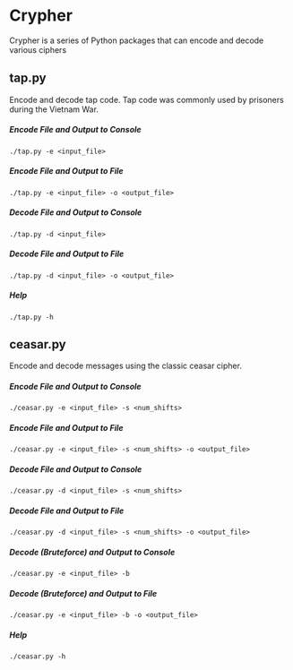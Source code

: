 # Crypher

Crypher is a series of Python packages that can encode and decode various ciphers

## tap.py

Encode and decode tap code. Tap code was commonly used by prisoners during the Vietnam War. 

##### Encode File and Output to Console

    ./tap.py -e <input_file>

##### Encode File and Output to File

    ./tap.py -e <input_file> -o <output_file>

##### Decode File and Output to Console

    ./tap.py -d <input_file>

##### Decode File and Output to File

    ./tap.py -d <input_file> -o <output_file>

##### Help

    ./tap.py -h

## ceasar.py

Encode and decode messages using the classic ceasar cipher. 

##### Encode File and Output to Console

    ./ceasar.py -e <input_file> -s <num_shifts>

##### Encode File and Output to File

    ./ceasar.py -e <input_file> -s <num_shifts> -o <output_file>

##### Decode File and Output to Console

    ./ceasar.py -d <input_file> -s <num_shifts>

##### Decode File and Output to File

    ./ceasar.py -d <input_file> -s <num_shifts> -o <output_file>

##### Decode (Bruteforce) and Output to Console

    ./ceasar.py -e <input_file> -b

##### Decode (Bruteforce) and Output to File

    ./ceasar.py -e <input_file> -b -o <output_file>

##### Help

    ./ceasar.py -h
